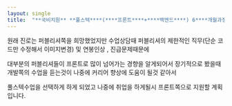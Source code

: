 ```yaml
---
layout: single
title:  "**국비지원** **풀스텍****(****프론트****+****백엔드****) 6****개월과정** **수업을** **선택한** **이유**"
--- 
```


원래 진로는 퍼블리셔쪽을 희망했었지만 수업상담때 퍼블리셔의 제한적인 직무(단순 코드만 수정해서 이미지변경) 및 연봉인상 , 진급문제때문에 

대부분의 퍼블리셔들이 프론트로 많이 넘어가는 경향을 알게되어서 장기적으로 봤을때 개발쪽의 수업을 듣는것이 나중에 커리어 향상에 도움이 될것 같아서 

풀스텍수업을 선택하게 하게 되었고 나중에 취업을 하게될시 프론트쪽으로 지원할 계획입니다.

